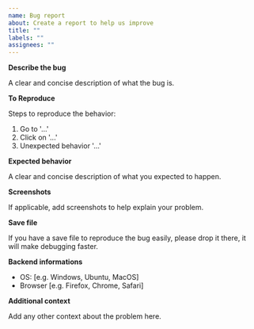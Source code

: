 ```yaml
---
name: Bug report
about: Create a report to help us improve
title: ""
labels: ""
assignees: ""
---
```


**Describe the bug**

A clear and concise description of what the bug is.

**To Reproduce**

Steps to reproduce the behavior:

1. Go to '...'
2. Click on '...'
3. Unexpected behavior '...'

**Expected behavior**

A clear and concise description of what you expected to happen.

**Screenshots**

If applicable, add screenshots to help explain your problem.

**Save file**

If you have a save file to reproduce the bug easily, please drop it there, it will make debugging faster.

**Backend informations**

- OS: [e.g. Windows, Ubuntu, MacOS]
- Browser [e.g. Firefox, Chrome, Safari]

**Additional context**

Add any other context about the problem here.
